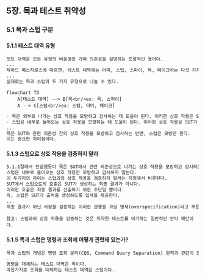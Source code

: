 ## 5장. 목과 테스트 취약성

### 5.1 목과 스텁 구분

#### 5.1.1 테스트 대역 유형

```markdown
텟트 대역은 모든 유형의 비운영용 가짜 의존성을 설명하는 포괄적인 용어다.
...
제라드 메스자로스에 따르면, 테스트 대역에는 더미, 스텁, 스파이, 목, 페이크라는 다섯 가지가 있다.
...
실제로는 목과 스텁의 두 가지 유형으로 나눌 수 있다.
```
```mermaid
flowchart TD
    A[테스트 대역] --> B[목<br/>ex: 목, 스파이]
    A --> C[스텁<br/>ex: 스텁, 더미, 페이크]
```
```markdown
- 목은 외부로 나가는 상호 작용을 모방하고 검사하는 데 도움이 된다. 이러한 상호 작용은 SUT가 상태를 변경하기 위한 의존성을 호출하는 것에 해당한다.
- 스텁은 내부로 들어오는 상호 작용을 모방하는 데 도움이 된다. 이러한 상호 작용은 SUT가 입력 데이터를 얻기 위한 의존성을 호출하는 것에 해당한다.
...
목은 SUT와 관련 의존성 간의 상호 작용을 모방하고 검사하는 반면, 스텁은 모방만 한다.
이는 중요한 차이점이다.
```

#### 5.1.3 스텁으로 상호 작용을 검증하지 말라

```markdown
5.1.1절에서 언급했듯이 목은 SUT에서 관련 의존성으로 나가는 상호 작용을 모방하고 검사하는 반면,
스텁은 내부로 들어오는 상호 작용만 모방하고 검사하지 않는다.
이 두가지의 차이는 스텁과의 상호 작용을 검증하지 말라는 지침에서 비롯된다.
SUT에서 스텁으로의 호출은 SUT가 생성하는 최종 결과가 아니다.
이러한 호출은 최종 결과를 산출하기 위한 수단일 뿐이다.
즉, 스텁은 SUT가 출력을 생성하도록 입력을 제공한다.
...
최종 결과가 아닌 사항을 검증하는 이러한 관행을 과잉 명세(overspecification)라고 부른다.
```

`참고: 스텁과의 상호 작용을 검증하는 것은 취약한 테스트를 야기하는 일반적인 안티 패턴이다.`

#### 5.1.5 목과 스텁은 명령과 조회에 어떻게 관련돼 있는가?

```markdown
목과 스텁의 개념은 명령 조회 분리(CQS, Command Query Separation) 원칙과 관련이 있다.
...
명령을 대체하는 테스트 대역은 목이다.
마찬가지로 조회를 대체하는 테스트 대역은 스텁이다.
```

